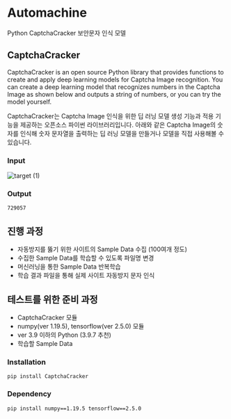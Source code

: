 # Automachine
Python CaptchaCracker 보안문자 인식 모델

## CaptchaCracker
CaptchaCracker is an open source Python library that provides functions to create and apply deep learning models for Captcha Image recognition. You can create a deep learning model that recognizes numbers in the Captcha Image as shown below and outputs a string of numbers, or you can try the model yourself.

CaptchaCracker는 Captcha Image 인식을 위한 딥 러닝 모델 생성 기능과 적용 기능을 제공하는 오픈소스 파이썬 라이브러리입니다. 아래와 같은 Captcha Image의 숫자를 인식해 숫자 문자열을 출력하는 딥 러닝 모델을 만들거나 모델을 직접 사용해볼 수 있습니다.

### Input
![target (1)](https://github.com/user-attachments/assets/57e5c032-d05c-45ef-9180-e82f5f596b29)
### Output
```
729057
```

## 진행 과정
- 자동방지를 뚫기 위한 사이트의 Sample Data 수집 (100여개 정도)
- 수집한 Sample Data를 학습할 수 있도록 파일명 변경
- 머신러닝을 통한 Sample Data 반복학습
- 학습 결과 파일을 통해 실제 사이트 자동방지 문자 인식

## 테스트를 위한 준비 과정
- CaptchaCracker 모듈
- numpy(ver 1.19.5), tensorflow(ver 2.5.0) 모듈
- ver 3.9 이하의 Python (3.9.7 추천)
- 학습할 Sample Data

### Installation
```
pip install CaptchaCracker
```

### Dependency
```
pip install numpy==1.19.5 tensorflow==2.5.0
```
